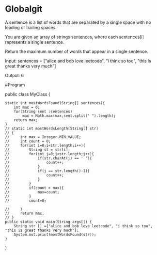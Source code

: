 # Globalgit

A sentence is a list of words that are separated by a single space with no leading or trailing spaces.

You are given an array of strings sentences, where each sentences[i] represents a single sentence.

Return the maximum number of words that appear in a single sentence.

Input: sentences = ["alice and bob love leetcode", "i think so too", "this is great thanks very much"]

Output: 6

#Program

public class MyClass {
    
    static int mostWordsFound(String[] sentences){
        int max = 0;
        for(String sent :sentences)
            max = Math.max(max,sent.split(" ").length);
        return max;
    }
    // static int mostWordsLength(String[] str)
    // {
    //     int max = Integer.MIN_VALUE;
    //     int count = 0;
    //     for(int i=0;i<str.length;i++){
    //         String st = str[i];
    //         for(int j=0;j<str.length;j++){
    //             if(str.charAt(j) == ' '){
    //                 count++;
    //             }
    //             if(j == str.length()-1){
    //                 count++;
    //             }
    //         }
    //         if(count > max){
    //             max=count;
    //         }
    //         count=0;
            
    //     }
    //     return max;
    // }
    public static void main(String args[]) {
        String str [] ={"alice and bob love leetcode", "i think so too", "this is great thanks very much"};
        System.out.print(mostWordsFound(str));
    }
}
